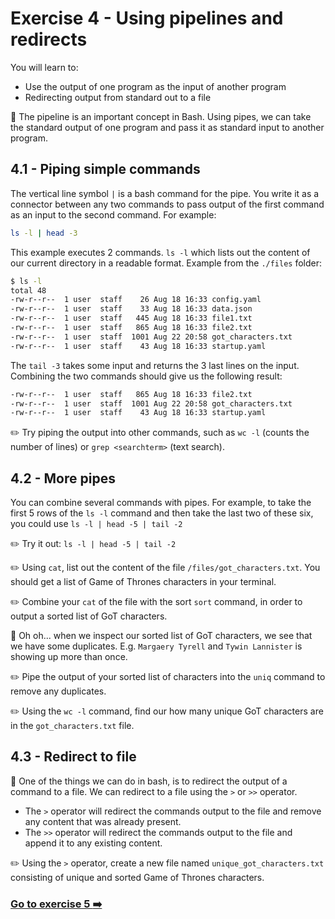 # Exercise 4 - Using pipelines and redirects

You will learn to:

- Use the output of one program as the input of another program
- Redirecting output from standard out to a file

:book: The pipeline is an important concept in Bash. Using pipes, we can take the standard output of one program and pass it as standard input to another program.

## 4.1 - Piping simple commands

The vertical line symbol `|` is a bash command for the pipe. You write it as a connector between any two commands to pass output of the first command as an input to the second command. For example:

```bash
ls -l | head -3
```

This example executes 2 commands. `ls -l` which lists out the content of our current directory in a readable format.
Example from the `./files` folder:

```bash
$ ls -l
total 48
-rw-r--r--  1 user  staff    26 Aug 18 16:33 config.yaml
-rw-r--r--  1 user  staff    33 Aug 18 16:33 data.json
-rw-r--r--  1 user  staff   445 Aug 18 16:33 file1.txt
-rw-r--r--  1 user  staff   865 Aug 18 16:33 file2.txt
-rw-r--r--  1 user  staff  1001 Aug 22 20:58 got_characters.txt
-rw-r--r--  1 user  staff    43 Aug 18 16:33 startup.yaml
```

The `tail -3` takes some input and returns the 3 last lines on the input. Combining the two commands should give us the following result:

```bash
-rw-r--r--  1 user  staff   865 Aug 18 16:33 file2.txt
-rw-r--r--  1 user  staff  1001 Aug 22 20:58 got_characters.txt
-rw-r--r--  1 user  staff    43 Aug 18 16:33 startup.yaml
```

:pencil2: Try piping the output into other commands, such as `wc -l` (counts the number of lines) or `grep <searchterm>` (text search).

## 4.2 - More pipes

You can combine several commands with pipes. For example, to take the first 5 rows of the `ls -l` command and then take the last two of these six, you could use `ls -l | head -5 | tail -2`

:pencil2: Try it out: `ls -l | head -5 | tail -2`

:pencil2: Using `cat`, list out the content of the file `/files/got_characters.txt`. You should get a list of Game of Thrones characters in your terminal.

:pencil2: Combine your `cat` of the file with the sort `sort` command, in order to output a sorted list of GoT characters.

:book: Oh oh... when we inspect our sorted list of GoT characters, we see that we have some duplicates. E.g. `Margaery Tyrell` and `Tywin Lannister` is showing up more than once.

:pencil2: Pipe the output of your sorted list of characters into the `uniq` command to remove any duplicates.

:pencil2: Using the `wc -l` command, find our how many unique GoT characters are in the `got_characters.txt` file.

## 4.3 - Redirect to file

:book: One of the things we can do in bash, is to redirect the output of a command to a file.
We can redirect to a file using the `>` or `>>` operator.

- The `>` operator will redirect the commands output to the file and remove any content that was already present.
- The `>>` operator will redirect the commands output to the file and append it to any existing content.

:pencil2: Using the `>` operator, create a new file named `unique_got_characters.txt` consisting of unique and sorted Game of Thrones characters.

### [Go to exercise 5 :arrow_right:](./exercise-5.md)
